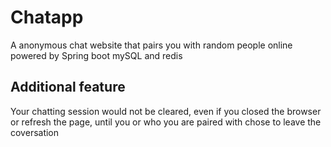 # Chatapp
A anonymous chat website that pairs you with random people online powered by Spring boot mySQL and redis 
## Additional feature
Your chatting session would not be cleared, even if you closed the browser or refresh the page, until you or who you are paired with chose to leave the coversation
